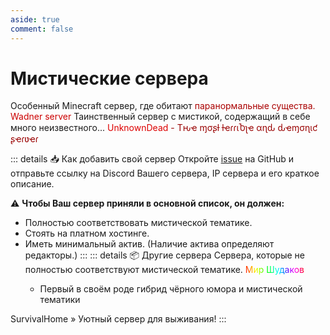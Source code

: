 ```yaml
---
aside: true
comment: false
---
```


<style scoped>
    .rainbow-text {
    background: linear-gradient(80deg,
    hsl(0, 100%, 50%),
    hsl(30, 100%, 50%),
    hsl(60, 100%, 50%),
    hsl(90, 100%, 50%),
    hsl(120, 100%, 50%),
    hsl(150, 100%, 50%),
    hsl(180, 100%, 50%),
    hsl(210, 100%, 50%),
    hsl(270, 100%, 50%),
    hsl(300, 100%, 50%),
    hsl(330, 100%, 50%),
    hsl(360, 100%, 50%)
    ), #FFFFFF44;
    -webkit-background-clip: text;
    -webkit-text-fill-color: transparent;
}
</style>

# Мистические сервера

<ServerCard ip="OminousVoid.net" dslink="8C6kYDGaUX" pagelink="/ov/">
    Особенный Minecraft сервер, где обитают <span style='color: #AA0000;'>паранормальные существа.</span>
</ServerCard>

<ServerCard ip="51.77.93.194:20444" dslink="8BdbfEKNHE">
    <span style='color: #CC0000;'>Wadner server</span>
</ServerCard>

<ServerCard ip="orbitium.online" dslink="orbitium">
    Таинственный сервер с мистикой, содержащий в себе много неизвестного...
</ServerCard>

<ServerCard ip="198.251.89.194:20096" dslink="qEupJs53Tc" pagelink="UnknownDead">
    <span style='color: #DD0000;'>UnknownDead</span>
    <span style='color: #990000;'> - Tԋҽ ɱσʂƚ ƚҽɾɾιႦʅҽ αɳԃ ԃҽɱσɳιƈ ʂҽɾʋҽɾ</span>
</ServerCard>

::: details :inbox_tray: Как добавить свой сервер
Откройте [issue](https://github.com/MezaMC/MezaBook/issues/new) на GitHub и отправьте ссылку на Discord Вашего сервера,
IP сервера и его краткое описание.

:warning: **Чтобы Ваш сервер приняли в основной список, он должен:**
- Полностью соответствовать мистической тематике.
- Стоять на платном хостинге.
- Иметь минимальный актив. (Наличие актива определяют редакторы.)
:::
::: details :package: Другие сервера
Сервера, которые не полностью соответствуют мистической тематике.
<ServerCard ip="185.219.84.39:24129" dslink="SPZCuG4kvG"
            icon_url="https://media.discordapp.net/attachments/1217581413126373499/1220094817632129104/photo_2024-03-20_22-06-42.jpg?ex=660db0d8&is=65fb3bd8&hm=71deb6c60c370e4540ede46aec2b3d7f0e10bfce14ab50dfa4b1001baf90a0ec&=&format=webp&width=160&height=160">
    <span class="rainbow-text">Мир Шудаков</span>
    - Первый в своём роде гибрид чёрного юмора и мистической тематики
</ServerCard>

<ServerCard ip="65.108.207.28:10154" dslink="hcKq2TPJhz">
    <span class="text-blue-500">SurvivalHome</span>
    » Уютный сервер для выживания!
</ServerCard>
:::